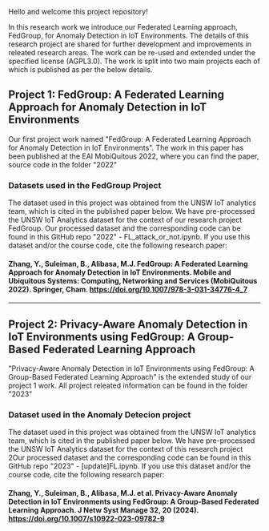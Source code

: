 
Hello and welcome this project repository!

In this research work we introduce our Federated Learning approach, FedGroup, for Anomaly Detection in IoT Environments. The details of this research project are shared for further development and improvements in releated research areas. The work can be re-used and extended under the specified license (AGPL3.0). The work is split into two main projects each of which is published as per the below details.  

## Project 1: FedGroup: A Federated Learning Approach for Anomaly Detection in IoT Environments

Our first project work named "FedGroup: A Federated Learning Approach for Anomaly Detection in IoT Environments". The work in this paper has been published at the EAI MobiQuitous 2022, where you can find the paper, source code in the folder "2022"

### Datasets used in the FedGroup Project 
The dataset used in this project was obtained from the UNSW IoT analytics team, which is cited in the published paper below.
We have pre-processed the UNSW IoT Analytics dataset for the context of our research project FedGroup. Our processed dataset and the corresponding code can be found in this GitHub repo "2022" - FL_attack_or_not.ipynb. If you use this dataset and/or the course code, cite the following research paper:

#### Zhang, Y., Suleiman, B., Alibasa, M.J. FedGroup: A Federated Learning Approach for Anomaly Detection in IoT Environments. Mobile and Ubiquitous Systems: Computing, Networking and Services (MobiQuitous 2022). Springer, Cham. https://doi.org/10.1007/978-3-031-34776-4_7


---------------------------------------------------------------------------------
## Project 2: Privacy-Aware Anomaly Detection in IoT Environments using FedGroup: A Group-Based Federated Learning Approach

"Privacy-Aware Anomaly Detection in IoT Environments using FedGroup: A Group-Based Federated Learning Approach" is the extended study of our project 1 work. All project releated information can be found in the folder "2023"


### Dataset used in the Anomaly Detecion project 
The dataset used in this project was obtained from the UNSW IoT analytics team, which is cited in the published paper below. We have pre-processed the UNSW IoT Analytics dataset for the context of this research project 2Our processed dataset and the corresponding code can be found in this GitHub repo "2023" - [update]FL.ipynb. If you use this dataset and/or the course code, cite the following research paper:

#### Zhang, Y., Suleiman, B., Alibasa, M.J. et al. Privacy-Aware Anomaly Detection in IoT Environments using FedGroup: A Group-Based Federated Learning Approach. J Netw Syst Manage 32, 20 (2024). https://doi.org/10.1007/s10922-023-09782-9
